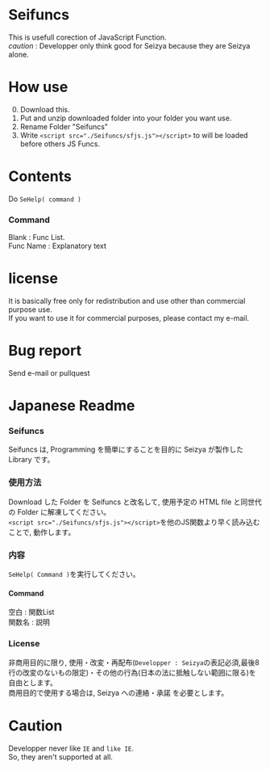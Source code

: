 # Seifuncs
This is usefull corection of JavaScript Function.  
*caution* : Developper only think good for Seizya because they are Seizya alone.  

# How use
0. Download this.
1. Put and unzip downloaded folder into your folder you want use.
2. Rename Folder "Seifuncs"
3. Write `<script src="./Seifuncs/sfjs.js"></script>` to will be loaded before others JS Funcs.

# Contents
Do `SeHelp( command )`
### Command 
Blank : Func List.  
Func Name : Explanatory text
  
# license
It is basically free only for redistribution and use other than commercial purpose use.  
If you want to use it for commercial purposes, please contact my e-mail.

# Bug report
Send e-mail or pullquest

# Japanese Readme
### Seifuncs
Seifuncs は, Programming を簡単にすることを目的に Seizya が製作した Library です。

### 使用方法
Download した Folder を Seifuncs と改名して, 使用予定の HTML file と同世代の Folder に解凍してください。  
`<script src="./Seifuncs/sfjs.js"></script>`を他のJS関数より早く読み込むことで, 動作します。

### 内容
`SeHelp( Command )`を実行してください。
#### Command
空白 : 関数List  
関数名 : 説明

### License 
 非商用目的に限り, 使用・改変・再配布(`Developper : Seizya`の表記必須,最後8行の改変のないもの限定)・その他の行為(日本の法に抵触しない範囲に限る)を 自由とします。  
 商用目的で使用する場合は, Seizya への連絡・承諾 を必要とします。

# Caution 
 Developper never like `IE` and `like IE`.  
 So, they aren't  supported at all.
